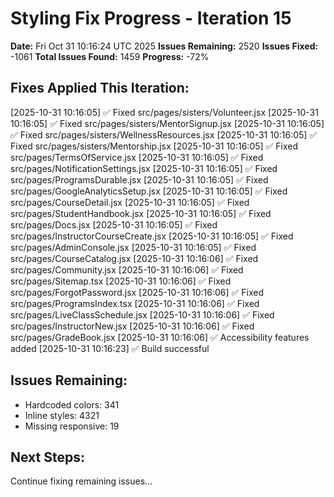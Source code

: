 # Styling Fix Progress - Iteration 15

**Date:** Fri Oct 31 10:16:24 UTC 2025
**Issues Remaining:** 2520
**Issues Fixed:** -1061
**Total Issues Found:** 1459
**Progress:** -72%

## Fixes Applied This Iteration:

[2025-10-31 10:16:05] ✅ Fixed src/pages/sisters/Volunteer.jsx
[2025-10-31 10:16:05] ✅ Fixed src/pages/sisters/MentorSignup.jsx
[2025-10-31 10:16:05] ✅ Fixed src/pages/sisters/WellnessResources.jsx
[2025-10-31 10:16:05] ✅ Fixed src/pages/sisters/Mentorship.jsx
[2025-10-31 10:16:05] ✅ Fixed src/pages/TermsOfService.jsx
[2025-10-31 10:16:05] ✅ Fixed src/pages/NotificationSettings.jsx
[2025-10-31 10:16:05] ✅ Fixed src/pages/ProgramsDurable.jsx
[2025-10-31 10:16:05] ✅ Fixed src/pages/GoogleAnalyticsSetup.jsx
[2025-10-31 10:16:05] ✅ Fixed src/pages/CourseDetail.jsx
[2025-10-31 10:16:05] ✅ Fixed src/pages/StudentHandbook.jsx
[2025-10-31 10:16:05] ✅ Fixed src/pages/Docs.jsx
[2025-10-31 10:16:05] ✅ Fixed src/pages/InstructorCourseCreate.jsx
[2025-10-31 10:16:05] ✅ Fixed src/pages/AdminConsole.jsx
[2025-10-31 10:16:05] ✅ Fixed src/pages/CourseCatalog.jsx
[2025-10-31 10:16:06] ✅ Fixed src/pages/Community.jsx
[2025-10-31 10:16:06] ✅ Fixed src/pages/Sitemap.tsx
[2025-10-31 10:16:06] ✅ Fixed src/pages/ForgotPassword.jsx
[2025-10-31 10:16:06] ✅ Fixed src/pages/ProgramsIndex.tsx
[2025-10-31 10:16:06] ✅ Fixed src/pages/LiveClassSchedule.jsx
[2025-10-31 10:16:06] ✅ Fixed src/pages/InstructorNew.jsx
[2025-10-31 10:16:06] ✅ Fixed src/pages/GradeBook.jsx
[2025-10-31 10:16:06] ✅ Accessibility features added
[2025-10-31 10:16:23] ✅ Build successful

## Issues Remaining:

- Hardcoded colors: 341
- Inline styles: 4321
- Missing responsive: 19

## Next Steps:

Continue fixing remaining issues...
